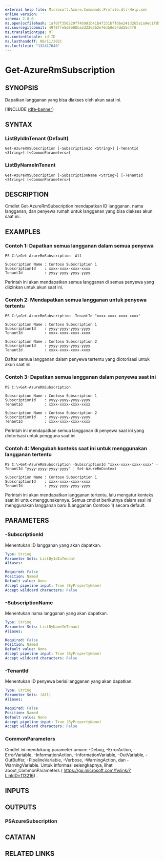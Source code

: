 ```yaml
---
external help file: Microsoft.Azure.Commands.Profile.dll-Help.xml
online version: ''
schema: 2.0.0
ms.openlocfilehash: 1af07f350229ff4b081b41b4f331bff6be241d265a1a9ec1fd50d557f283e4e8
ms.sourcegitcommit: 49f8ffe5d8e08ba3d22e3b2e76db0e54dd55d4f0
ms.translationtype: MT
ms.contentlocale: id-ID
ms.lasthandoff: 08/11/2021
ms.locfileid: "132417640"
---
```

# Get-AzureRmSubscription

## SYNOPSIS
Dapatkan langganan yang bisa diakses oleh akun saat ini.

[!INCLUDE [rdfe-banner](../../includes/rdfe-banner.md)]

## SYNTAX

### ListByIdInTenant (Default)
```
Get-AzureRmSubscription [-SubscriptionId <String>] [-TenantId <String>] [<CommonParameters>]
```

### ListByNameInTenant
```
Get-AzureRmSubscription [-SubscriptionName <String>] [-TenantId <String>] [<CommonParameters>]
```

## DESCRIPTION
Cmdlet Get-AzureRmSubscription mendapatkan ID langganan, nama langganan, dan penyewa rumah untuk langganan yang bisa diakses akun saat ini.

## EXAMPLES

### Contoh 1: Dapatkan semua langganan dalam semua penyewa
```
PS C:\>Get-AzureRmSubscription -All

Subscription Name : Contoso Subscription 1
SubscriptionId    : xxxx-xxxx-xxxx-xxxx
TenantId          : yyyy-yyyy-yyyy-yyyy
```

Perintah ini akan mendapatkan semua langganan di semua penyewa yang diizinkan untuk akun saat ini.

### Contoh 2: Mendapatkan semua langganan untuk penyewa tertentu
```
PS C:\>Get-AzureRmSubscription -TenantId "xxxx-xxxx-xxxx-xxxx"

Subscription Name : Contoso Subscription 1
SubscriptionId    : yyyy-yyyy-yyyy-yyyy
TenantId          : xxxx-xxxx-xxxx-xxxx

Subscription Name : Contoso Subscription 2
SubscriptionId    : yyyy-yyyy-yyyy-yyyy
TenantId          : xxxx-xxxx-xxxx-xxxx
```

Daftar semua langganan dalam penyewa tertentu yang diotorisasi untuk akun saat ini.

### Contoh 3: Dapatkan semua langganan dalam penyewa saat ini
```
PS C:\>Get-AzureRmSubscription

Subscription Name : Contoso Subscription 1
SubscriptionId    : yyyy-yyyy-yyyy-yyyy
TenantId          : xxxx-xxxx-xxxx-xxxx

Subscription Name : Contoso Subscription 2
SubscriptionId    : yyyy-yyyy-yyyy-yyyy
TenantId          : xxxx-xxxx-xxxx-xxxx
```

Perintah ini mendapatkan semua langganan di penyewa saat ini yang diotorisasi untuk pengguna saat ini.

### Contoh 4: Mengubah konteks saat ini untuk menggunakan langganan tertentu
```
PS C:\>Get-AzureRmSubscription -SubscriptionId "xxxx-xxxx-xxxx-xxxx" -TenantId "yyyy-yyyy-yyyy-yyyy" | Set-AzureRmContext

Subscription Name : Contoso Subscription 1
SubscriptionId    : xxxx-xxxx-xxxx-xxxx
TenantId          : yyyy-yyyy-yyyy-yyyy
```

Perintah ini akan mendapatkan langganan tertentu, lalu mengatur konteks saat ini untuk menggunakannya.
Semua cmdlet berikutnya dalam sesi ini menggunakan langganan baru (Langganan Contoso 1) secara default.

## PARAMETERS

### -SubscriptionId
Menentukan ID langganan yang akan dapatkan.

```yaml
Type: String
Parameter Sets: ListByIdInTenant
Aliases: 

Required: False
Position: Named
Default value: None
Accept pipeline input: True (ByPropertyName)
Accept wildcard characters: False
```

### -SubscriptionName
Menentukan nama langganan yang akan dapatkan.

```yaml
Type: String
Parameter Sets: ListByNameInTenant
Aliases: 

Required: False
Position: Named
Default value: None
Accept pipeline input: True (ByPropertyName)
Accept wildcard characters: False
```

### -TenantId
Menentukan ID penyewa berisi langganan yang akan dapatkan.

```yaml
Type: String
Parameter Sets: (All)
Aliases: 

Required: False
Position: Named
Default value: None
Accept pipeline input: True (ByPropertyName)
Accept wildcard characters: False
```

### CommonParameters
Cmdlet ini mendukung parameter umum: -Debug, -ErrorAction, -ErrorVariable, -InformationAction, -InformationVariable, -OutVariable, -OutBuffer, -PipelineVariable, -Verbose, -WarningAction, dan -WarningVariable. Untuk informasi selengkapnya, lihat about_CommonParameters ( https://go.microsoft.com/fwlink/?LinkID=113216) .

## INPUTS

## OUTPUTS

### PSAzureSubscription

## CATATAN

## RELATED LINKS

